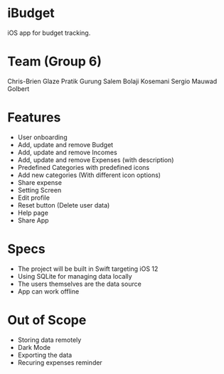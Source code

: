 # iBudget
iOS app for budget tracking.

# Team (Group 6)
Chris-Brien Glaze
Pratik Gurung
Salem Bolaji Kosemani
Sergio Mauwad Golbert

# Features
- User onboarding
- Add, update and remove Budget
- Add, update and remove Incomes
- Add, update and remove Expenses (with description)
- Predefined Categories with predefined icons
- Add new categories (With different icon options)
- Share expense
- Setting Screen
- Edit profile
- Reset button (Delete user data)
- Help page
- Share App

# Specs
- The project will be built in Swift targeting iOS 12
- Using SQLite for managing data locally
- The users themselves are the data source
- App can work offline

# Out of Scope
- Storing data remotely
- Dark Mode
- Exporting the data
- Recuring expenses reminder
